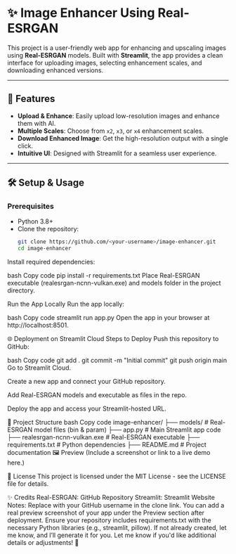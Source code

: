 # ✨ Image Enhancer Using Real-ESRGAN

This project is a user-friendly web app for enhancing and upscaling images using **Real-ESRGAN** models. Built with **Streamlit**, the app provides a clean interface for uploading images, selecting enhancement scales, and downloading enhanced versions.

---

## 🚀 Features

- **Upload & Enhance**: Easily upload low-resolution images and enhance them with AI.
- **Multiple Scales**: Choose from `x2`, `x3`, or `x4` enhancement scales.
- **Download Enhanced Image**: Get the high-resolution output with a single click.
- **Intuitive UI**: Designed with Streamlit for a seamless user experience.

---

## 🛠️ Setup & Usage

### Prerequisites
- Python 3.8+
- Clone the repository:
  ```bash
  git clone https://github.com/<your-username>/image-enhancer.git
  cd image-enhancer

Install required dependencies:

bash
Copy code
pip install -r requirements.txt
Place Real-ESRGAN executable (realesrgan-ncnn-vulkan.exe) and models folder in the project directory.

Run the App Locally
Run the app locally:

bash
Copy code
streamlit run app.py
Open the app in your browser at http://localhost:8501.

🌐 Deployment on Streamlit Cloud
Steps to Deploy
Push this repository to GitHub:

bash
Copy code
git add .
git commit -m "Initial commit"
git push origin main
Go to Streamlit Cloud.

Create a new app and connect your GitHub repository.

Add Real-ESRGAN models and executable as files in the repo.

Deploy the app and access your Streamlit-hosted URL.

📂 Project Structure
bash
Copy code
image-enhancer/
├── models/                     # Real-ESRGAN model files (bin & param)
├── app.py                      # Main Streamlit app code
├── realesrgan-ncnn-vulkan.exe  # Real-ESRGAN executable
├── requirements.txt            # Python dependencies
├── README.md                   # Project documentation
🖼️ Preview
(Include a screenshot or link to a live demo here.)

📝 License
This project is licensed under the MIT License - see the LICENSE file for details.

✨ Credits
Real-ESRGAN: GitHub Repository
Streamlit: Streamlit Website
Notes:
Replace <your-username> with your GitHub username in the clone link.
You can add a real preview screenshot of your app under the Preview section after deployment.
Ensure your repository includes requirements.txt with the necessary Python libraries (e.g., streamlit, pillow). If not already created, let me know, and I’ll generate it for you.
Let me know if you'd like additional details or adjustments! 🚀
